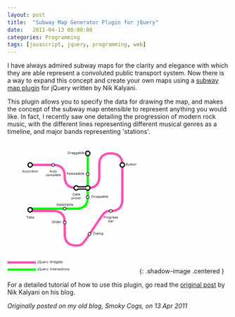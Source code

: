 ```yaml
---
layout: post
title:  "Subway Map Generator Plugin for jQuery"
date:   2011-04-13 00:00:00
categories: Programming
tags: [javascript, jquery, programming, web]
---
```


I have always admired subway maps for the clarity and elegance with which they are able represent a convoluted public transport system. Now there is a way to expand this concept and create your own maps using a [subway map plugin](http://www.kalyani.com/2010/10/subway-map-visualization-jquery-plugin/) for jQuery written by Nik Kalyani.

This plugin allows you to specify the data for drawing the map, and makes the concept of the subway map entensible to represent anything you would like. In fact, I recently saw one detailing the progression of modern rock music, with the different lines representing different musical genres as a timeline, and major bands representing 'stations'.

![Subway generator](/assets/images/blog/subwaymap.gif){: .shadow-image .centered }

For a detailed tutorial of how to use this plugin, go read the [original post](http://www.kalyani.com/2010/10/subway-map-visualization-jquery-plugin/) by Nik Kalyani on his blog.

_Originally posted on my old blog, Smoky Cogs, on 13 Apr 2011_
